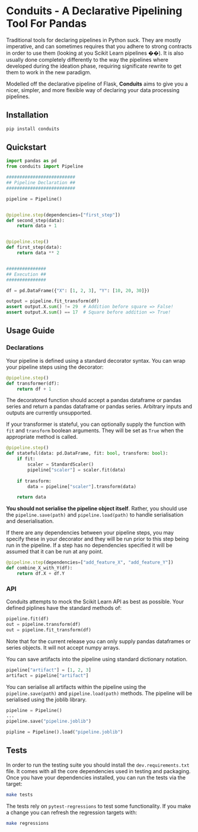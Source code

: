 # Conduits - A Declarative Pipelining Tool For Pandas
Traditional tools for declaring pipelines in Python suck. They are mostly 
imperative, and can sometimes requires that you adhere to strong contracts in
order to use them (looking at you Scikit Learn pipelines ��). It is also 
usually done completely differently to the way the pipelines where developed 
during the ideation phase, requiring significate rewrite to get them to work
in the new paradigm.

Modelled off the declarative pipeline of Flask, **Conduits** aims to give you a
nicer, simpler, and more flexible way of declaring your data processing pipelines.

## Installation

```bash
pip install conduits
```

## Quickstart

```python 
import pandas as pd
from conduits import Pipeline

##########################
## Pipeline Declaration ##
##########################

pipeline = Pipeline()


@pipeline.step(dependencies=["first_step"])
def second_step(data):
    return data + 1


@pipeline.step()
def first_step(data):
    return data ** 2


###############
## Execution ##
###############

df = pd.DataFrame({"X": [1, 2, 3], "Y": [10, 20, 30]})

output = pipeline.fit_transform(df)
assert output.X.sum() != 29  # Addition before square => False!
assert output.X.sum() == 17  # Square before addition => True!
```

## Usage Guide

### Declarations
Your pipeline is defined using a standard decorator syntax. You can wrap your
pipeline steps using the decorator:

```python
@pipeline.step()
def transformer(df):
    return df + 1
```

The decoratored function should accept a pandas dataframe or pandas series and
return a pandas dataframe or pandas series. Arbitrary inputs and outputs are
currently unsupported. 

If your transformer is stateful, you can optionally supply the function with
`fit` and `transform` boolean arguments. They will be set as `True` when the 
appropriate method is called.

```python
@pipeline.step()
def stateful(data: pd.DataFrame, fit: bool, transform: bool):
    if fit:
        scaler = StandardScaler()
        pipeline["scaler"] = scaler.fit(data)
    
    if transform:
        data = pipeline["scaler"].transform(data)

    return data
```

**You should not serialise the pipeline object itself**. Rather, you should
use the `pipeline.save(path)` and `pipeline.load(path)` to handle serialisation
and deserialisation. 

If there are any dependencies between your pipeline steps, you may specify these
in your decorator and they will be run prior to this step being run in the 
pipeline. If a step has no dependencies specified it will be assumed that it can
be run at any point.

```python
@pipeline.step(dependencies=["add_feature_X", "add_feature_Y"])
def combine_X_with_Y(df):
    return df.X + df.Y
```

### API
Conduits attempts to mock the Scikit Learn API as best as possible. Your defined 
piplines have the standard methods of:

```python 
pipeline.fit(df)
out = pipeline.transform(df)
out = pipeline.fit_transform(df)
```

Note that for the current release you can only supply pandas dataframes or 
series objects. It will not accept numpy arrays.

You can save artifacts into the pipeline using standard dictionary notation.

```python 
pipeline["artifact"] = [1, 2, 3]
artifact = pipeline["artifact"]
```

You can serialise all artifacts within the pipeline using the `pipeline.save(path)`
and `pipeline.load(path)` methods. The pipeline will be serialised using the 
joblib library.

```python
pipeline = Pipeline()
...
pipeline.save("pipeline.joblib")
```

```python
pipline = Pipeline().load("pipeline.joblib")
```

## Tests
In order to run the testing suite you should install the `dev.requirements.txt`
file. It comes with all the core dependencies used in testing and packaging.
Once you have your dependencies installed, you can run the tests via the target:

```bash
make tests
```

The tests rely on `pytest-regressions` to test some functionality. If you make
a change you can refresh the regression targets with:

```bash
make regressions
```